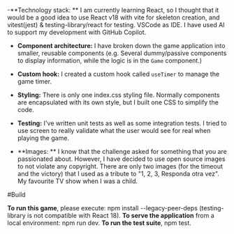 -**Technology stack: ** I am currently learning React, so I thought that it would be a good idea to use React v18 with vite for skeleton creation, and vitest(jest) & testing-library/react for testing. VSCode as IDE. I have used AI to support my development with GitHub Copilot.

- **Component architecture:** I have broken down the game application into smaller, reusable components (e.g. Several dummy/passive components to display information, while the logic is in the `Game` component.)

- **Custom hook:** I created a custom hook called `useTimer` to manage the game timer.

- **Styling:** There is only one index.css styling file. Normally components are encapsulated with its own style, but I built one CSS to simplify the code.

- **Testing:** I've written unit tests as well as some integration tests. I tried to use screen to really validate what the user would see for real when playing the game.

- **Images: ** I know that the challenge asked for something that you are passionated about. However, I have decided to use open source images to not violate any copyright. There are only two images (for the timeout and the victory) that I used as a tribute to "1, 2, 3, Responda otra vez". My favourite TV show when I was a child.


#Build

**To run this game**, please execute: npm install --legacy-peer-deps (testing-library is not compatible with React 18).
**To serve the application** from a local environment: npm run dev.
**To run the test suite**, npm test.